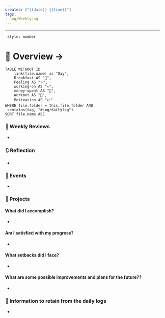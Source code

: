 ```yaml
---
created: ["{{date}} {{time}}"]
tags: 
- Log/WeeklyLog
---
```

___
```toc
 style: number
```
# 🌌 Overview -> 
```dataview
TABLE WITHOUT ID
	link(file.name) as "Day",
	Breakfast AS "🍜",
	Feeling AS "✨",
	working-on AS "✏️",
	money-spent AS "💸",
	Workout AS "💪",
	Motivation AS "💹"
WHERE file.folder = this.file.folder AND
 contains(tag, "#Log/dailylog") 
SORT file.name ASC
```

### 📑 Weekly Reviews
- 

### 🔃 Reflection
- 
### 📜 Events
- 
### 📃 Projects
#### **What did I accomplish?**
- 
#### **Am I satisfied with my progress?**
- 
#### **What setbacks did I face?**
- 
#### **What are some possible improvements and plans for the future??**
- 
### 💾 Information to retain from the daily logs
-